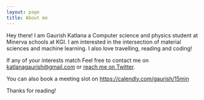 ```yaml
---
layout: page
title: About me
---
```


<p class="message">
  Hey there! I am Gaurish Katlana a Computer science and physics student at Minerva schools at KGI. I am interested in the intersection of material sciences and machine learning. I also love travelling, reading and coding!
</p>

If any of your interests match Feel free to contact me on [katlanagaurish@gmail.com](mailto:katlanagaurish@gmail.com) or [reach me on Twitter](https://twitter.com/gkatlana).

You can also book a meeting slot on https://calendly.com/gaurish/15min

Thanks for reading!
